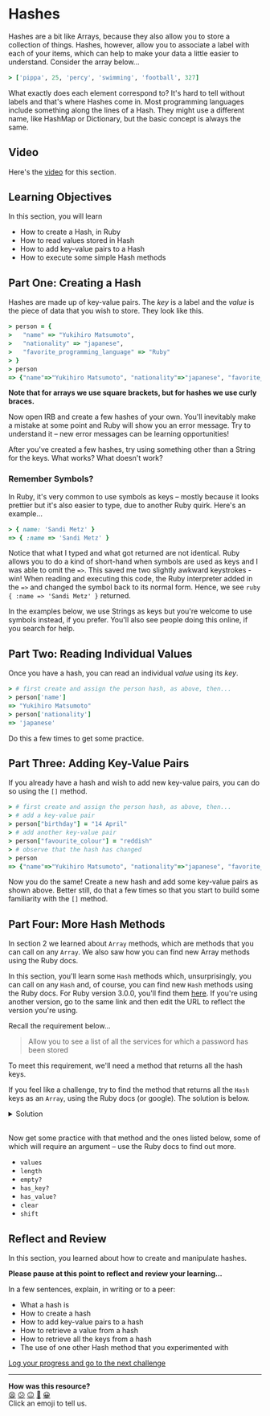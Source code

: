 # Hashes

Hashes are a bit like Arrays, because they also allow you to store a collection of things. Hashes, however, allow you to associate a label with each of your items, which can help to make your data a little easier to understand.  Consider the array below...

```ruby
> ['pippa', 25, 'percy', 'swimming', 'football', 327]
```

What exactly does each element correspond to? It's hard to tell without labels and that's where Hashes come in. Most programming languages include something along the lines of a Hash. They might use a different name, like HashMap or Dictionary, but the basic concept is always the same.

## Video

Here's the [video](https://youtu.be/XYw5GQEoNqk) for this section.

## Learning Objectives

In this section, you will learn

- How to create a Hash, in Ruby
- How to read values stored in Hash
- How to add key-value pairs to a Hash
- How to execute some simple Hash methods

## Part One: Creating a Hash

Hashes are made up of key-value pairs. The _key_ is a label and the _value_ is the piece of data that you wish to store. They look like this.

```ruby
> person = {
>   "name" => "Yukihiro Matsumoto",
>   "nationality" => "japanese",
>   "favorite_programming_language" => "Ruby"
> }
> person
=> {"name"=>"Yukihiro Matsumoto", "nationality"=>"japanese", "favorite_programming_language"=>"Ruby"}
```

**Note that for arrays we use square brackets, but for hashes we use curly braces.**

Now open IRB and create a few hashes of your own. You'll inevitably make a mistake at some point and Ruby will show you an error message. Try to understand it – new error messages can be learning opportunities!

After you've created a few hashes, try using something other than a String for the keys. What works? What doesn't work?

### Remember Symbols?

In Ruby, it's very common to use symbols as keys – mostly because it looks prettier but it's also easier to type, due to another Ruby quirk. Here's an example...

```ruby
> { name: 'Sandi Metz' }
=> { :name => 'Sandi Metz' }
```

Notice that what I typed and what got returned are not identical. Ruby allows you to do a kind of short-hand when symbols are used as keys and I was able to omit the `=>`. This saved me two slightly awkward keystrokes - win! When reading and executing this code, the Ruby interpreter added in the `=>` and changed the symbol back to its normal form.  Hence, we see `ruby { :name => 'Sandi Metz' }` returned.

In the examples below, we use Strings as keys but you're welcome to use symbols instead, if you prefer. You'll also see people doing this online, if you search for help.

## Part Two: Reading Individual Values

Once you have a hash, you can read an individual _value_ using its _key_.

```ruby
> # first create and assign the person hash, as above, then...
> person['name']
=> "Yukihiro Matsumoto"
> person['nationality']
=> 'japanese'
```

Do this a few times to get some practice.

## Part Three: Adding Key-Value Pairs

If you already have a hash and wish to add new key-value pairs, you can do so using the `[]` method.

```ruby
> # first create and assign the person hash, as above, then...
> # add a key-value pair
> person["birthday"] = "14 April"
> # add another key-value pair
> person["favourite_colour"] = "reddish"
> # observe that the hash has changed
> person
=> {"name"=>"Yukihiro Matsumoto", "nationality"=>"japanese", "favorite_programming_language"=>"Ruby", "birthday"=>"14 April", "favourite_colour"=>"reddish}
```

Now you do the same! Create a new hash and add some key-value pairs as shown above. Better still, do that a few times so that you start to build some familiarity with the `[]` method.

## Part Four: More Hash Methods

In section 2 we learned about `Array` methods, which are methods that you can call on any `Array`.  We also saw how you can find new Array methods using the Ruby docs.

In this section, you'll learn some `Hash` methods which, unsurprisingly, you can call on any `Hash` and, of course, you can find new `Hash` methods using the Ruby docs.  For Ruby version 3.0.0, you'll find them [here](https://ruby-doc.org/core-3.0.0/Hash.html).  If you're using another version, go to the same link and then edit the URL to reflect the version you're using.

Recall the requirement below...

> Allow you to see a list of all the services for which a password has been stored

To meet this requirement, we'll need a method that returns all the hash keys.

If you feel like a challenge, try to find the method that returns all the `Hash` keys as an `Array`, using the Ruby docs (or google).  The solution is below.

<details>
  <summary>Solution</summary>
  <img src="./images/hash_keys.png"></img>
</details>
<br>

Now get some practice with that method and the ones listed below, some of which will require an argument – use the Ruby docs to find out more.

- `values`
- `length`
- `empty?`
- `has_key?`
- `has_value?`
- `clear`
- `shift`

## Reflect and Review

In this section, you learned about how to create and manipulate hashes.

**Please pause at this point to reflect and review your learning...**

In a few sentences, explain, in writing or to a peer:
- What a hash is
- How to create a hash
- How to add key-value pairs to a hash
- How to retrieve a value from a hash
- How to retrieve all the keys from a hash
- The use of one other Hash method that you experimented with


[Log your progress and go to the next challenge](https://makers-event-logger.herokuapp.com/?event=03_introducing_hashes.md&redirect=chapter2/04_introducing_classes.md)

<!-- BEGIN GENERATED SECTION DO NOT EDIT -->

---

**How was this resource?**  
[😫](https://airtable.com/shrUJ3t7KLMqVRFKR?prefill_Repository=makersacademy/ruby_foundations&prefill_File=chapter2/03_introducing_hashes.md&prefill_Sentiment=😫) [😕](https://airtable.com/shrUJ3t7KLMqVRFKR?prefill_Repository=makersacademy/ruby_foundations&prefill_File=chapter2/03_introducing_hashes.md&prefill_Sentiment=😕) [😐](https://airtable.com/shrUJ3t7KLMqVRFKR?prefill_Repository=makersacademy/ruby_foundations&prefill_File=chapter2/03_introducing_hashes.md&prefill_Sentiment=😐) [🙂](https://airtable.com/shrUJ3t7KLMqVRFKR?prefill_Repository=makersacademy/ruby_foundations&prefill_File=chapter2/03_introducing_hashes.md&prefill_Sentiment=🙂) [😀](https://airtable.com/shrUJ3t7KLMqVRFKR?prefill_Repository=makersacademy/ruby_foundations&prefill_File=chapter2/03_introducing_hashes.md&prefill_Sentiment=😀)  
Click an emoji to tell us.

<!-- END GENERATED SECTION DO NOT EDIT -->
